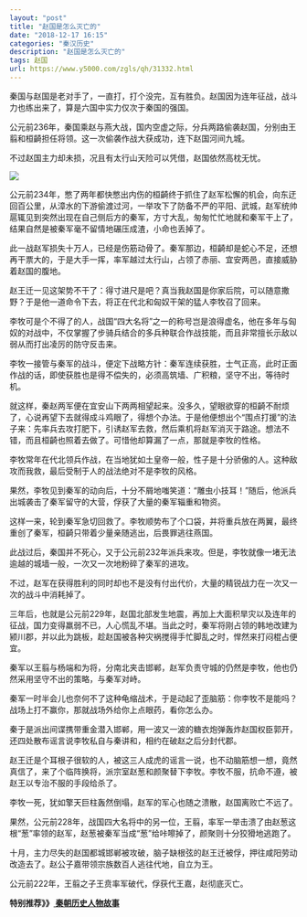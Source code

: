 ```yaml
---
layout: "post"
title: "赵国是怎么灭亡的"
date: "2018-12-17 16:15"
categories: "秦汉历史"
description: "赵国是怎么灭亡的"
tags: 赵国
url: https://www.y5000.com/zgls/qh/31332.html
---
```






秦国与赵国是老对手了，一直打，打个没完，互有胜负。赵国因为连年征战，战斗力也练出来了，算是六国中实力仅次于秦国的强国。

公元前236年，秦国乘赵与燕大战，国内空虚之际，分兵两路偷袭赵国，分别由王翦和桓齮担任将领。这一次偷袭作战大获成功，连下赵国河间九城。

不过赵国主力却未损，况且有太行山天险可以凭借，赵国依然高枕无忧。

![](https://img.y5000.com/uploads/allimg/180709/8-1PF9154444232.jpg)

公元前234年，憋了两年都快憋出内伤的桓齮终于抓住了赵军松懈的机会，向东迂回百公里，从漳水的下游偷渡过河，一举攻下了防备不严的平阳、武城，赵军统帅扈辄见到突然出现在自己侧后方的秦军，方寸大乱，匆匆忙忙地就和秦军干上了，结果自然是被秦军毫不留情地碾压成渣，小命也丢掉了。

此一战赵军损失十万人，已经是伤筋动骨了。秦军那边，桓齮却是蛇心不足，还想再干票大的，于是大手一挥，率军越过太行山，占领了赤丽、宜安两邑，直接威胁着赵国的腹地。

赵王迁一见这架势不干了：得寸进尺是吧？真当我赵国是你家后院，可以随意撒野？于是他一道命令下去，将正在代北和匈奴干架的猛人李牧召了回来。

李牧可是个不得了的人，战国“四大名将”之一的称号岂是浪得虚名，他在多年与匈奴的对战中，不仅掌握了步骑兵结合的多兵种联合作战技能，而且非常擅长示敌以弱从而打出凌厉的防守反击来。

李牧一接管与秦军的战斗，便定下战略方针：秦军连续获胜，士气正高，此时正面作战的话，即使获胜也是得不偿失的，必须高筑墙、广积粮，坚守不出，等待时机。

就这样，秦赵两军便在宜安山下两两相望起来。没多久，望眼欲穿的桓齮不耐烦了，心说再望下去就得成斗鸡眼了，得想个办法。于是他便想出个“围点打援”的法子来：先率兵去攻打肥下，引诱赵军去救，然后乘机将赵军消灭于路途。想法不错，而且桓齮也照着去做了。可惜他却算漏了一点，那就是李牧的性格。

李牧常年在代北领兵作战，在当地犹如土皇帝一般，性子是十分骄傲的人。这种敌攻而我救，最后受制于人的战法绝对不是李牧的风格。

果然，李牧见到秦军的动向后，十分不屑地嗤笑道：“雕虫小技耳！”随后，他派兵出城袭击了秦军留守的大营，俘获了大量的秦军辎重和物资。

这样一来，轮到秦军急切回救了。李牧顺势布了个口袋，并将重兵放在两翼，最终重创了秦军，桓齮只带着少量亲随逃出，后畏罪逃往燕国。

此战过后，秦国并不死心，又于公元前232年派兵来攻。但是，李牧就像一堵无法逾越的城墙一般，一次又一次地粉碎了秦军的进攻。

不过，赵军在获得胜利的同时却也不是没有付出代价，大量的精锐战力在一次又一次的战斗中消耗掉了。

三年后，也就是公元前229年，赵国北部发生地震，再加上大面积旱灾以及连年的征战，国力变得羸弱不已，人心慌乱不堪。当此之时，秦军将刚占领的韩地改建为颍川郡，并以此为跳板，趁赵国被各种灾祸搅得手忙脚乱之时，悍然来打闷棍占便宜。

秦军以王翦与杨端和为将，分南北夹击邯郸，赵军负责守城的仍然是李牧，他也仍然采用坚守不出的策略，与秦军对峙。

秦军一时半会儿也奈何不了这种龟缩战术，于是动起了歪脑筋：你李牧不是能吗？战场上打不赢你，那就战场外给你上点眼药，看你怎么办。

秦于是派出间谍携带重金潜入邯郸，用一波又一波的糖衣炮弹轰炸赵国权臣郭开，还四处散布谣言说李牧私自与秦讲和，相约在破赵之后分封代郡。

赵王迁是个耳根子很软的人，被这三人成虎的谣言一说，也不动脑筋想一想，竟然真信了，来了个临阵换将，派宗室赵葱和颜聚替下李牧。李牧不服，抗命不遵，被赵王以专治不服的手段给杀了。

李牧一死，犹如擎天巨柱轰然倒塌，赵军的军心也随之溃散，赵国离败亡不远了。

果然，公元前228年，战国四大名将中的另一位，王翦，率军一举击溃了由赵葱这根“葱”率领的赵军，赵葱被秦军当成“葱”给咔嚓掉了，颜聚则十分狡猾地逃跑了。

十月，主力尽失的赵国都城邯郸被攻破，脑子缺根弦的赵王迁被俘，押往咸阳劳动改造去了。赵公子嘉带领宗族数百人逃往代地，自立为王。

公元前222年，王翦之子王贲率军破代，俘获代王嘉，赵彻底灭亡。

**特别推荐》》[ 秦朝历史人物故事](https://www.y5000.com/zgls/qh/31428.html)**
